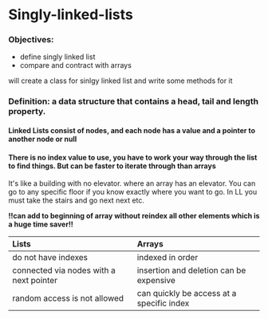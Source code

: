 # Singly-linked-lists

### Objectives: 

* define singly linked list
* compare and contract with arrays

will create a class for sinlgy linked list and write some methods for it

### Definition: a data structure that contains a head, tail and length property.

#### Linked Lists consist of nodes, and each node has a value and a pointer to another node or null

#### There is no index value to use, you have to work your way through the list to find things. But can be faster to iterate through than arrays

It's like a building with no elevator. where an array has an elevator. You can go to any specific floor if you know exactly where you want to go. In LL you must take the stairs and go next next etc. 

**!!can add to beginning of array without reindex all other elements which is a huge time saver!!** 

| **Lists** | Arrays |
| :--- | :--- |
| do not have indexes | indexed in order |
| connected via nodes with a next pointer | insertion and deletion can be expensive |
| random access is not allowed | can quickly be access at a specific index |



